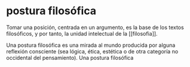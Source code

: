 # postura filosófica
Tomar una posición, centrada en un argumento, es la base de los textos filosóficos, y por tanto, la unidad intelectual de la [[filosofia]].

Una postura filosófica es una mirada al mundo producida por alguna reflexión consciente (sea lógica, ética, estética o de otra categoría no occidental del pensamiento). Una postura filosófica

